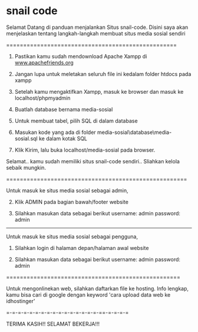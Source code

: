 # snail code
Selamat Datang di panduan menjalankan Situs snail-code.
Disini saya akan menjelaskan tentang langkah-langkah membuat situs media sosial sendiri

==================================================

1. Pastikan kamu sudah mendownload Apache Xampp di www.apachefriends.org

2. Jangan lupa untuk meletakan seluruh file ini kedalam folder htdocs pada xampp

2. Setelah kamu mengaktifkan Xampp, masuk ke browser dan masuk ke localhost/phpmyadmin

3. Buatlah database bernama media-sosial

5. Untuk membuat tabel, pilih SQL di dalam database

6. Masukan kode yang ada di folder media-sosial\database\media-sosial.sql ke dalam kotak SQL

7. Klik Kirim, lalu buka localhost/media-sosial pada browser.

Selamat.. kamu sudah memiliki situs snail-code sendiri.. Sliahkan kelola sebaik mungkin.

=====================================================

Untuk masuk ke situs media sosial sebagai admin,

2. Klik ADMIN pada bagian bawah/footer website

2. Silahkan masukan data sebagai berikut
username: admin
password: admin

----------

Untuk masuk ke situs media sosial sebagai pengguna,

1. Silahkan login di halaman depan/halaman awal website

2. Silahkan masukan data sebagai berikut
username: admin
password: admin

===================================================

Untuk mengonlinekan web, silahkan daftarkan file ke hosting. Info lengkap, kamu bisa cari di google dengan keyword 'cara upload data web ke idhostinger'

=-=-=-=-=-=-=-=-=-=-=-=-=-=-=-=-==-=-=-=-=

TERIMA KASIH!! SELAMAT BEKERJA!!!
